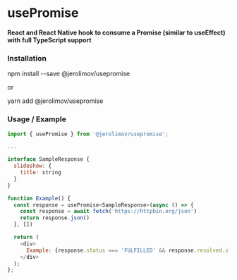 # usePromise

**React and React Native hook to consume a Promise (similar to useEffect) with full TypeScript support**

### Installation

npm install --save @jerolimov/usepromise

or

yarn add @jerolimov/usepromise

### Usage / Example

```javascript
import { usePromise } from '@jerolimov/usepromise';

...

interface SampleResponse {
  slideshow: {
    title: string
  }
}

function Example() {
  const response = usePromise<SampleResponse>(async () => {
    const response = await fetch('https://httpbin.org/json')
    return response.json()
  }, [])

  return (
    <div>
      Example: {response.status === 'FULFILLED' && response.resolved.slideshow.title}
    </div>
  );
};
```
